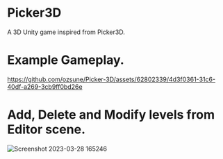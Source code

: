 # Picker3D
 A 3D Unity game inspired from Picker3D.

# Example Gameplay.
https://github.com/ozsune/Picker-3D/assets/62802339/4d3f0361-31c6-40df-a269-3cb9ff0bd26e
# Add, Delete and Modify levels from Editor scene.
![Screenshot 2023-03-28 165246](https://user-images.githubusercontent.com/62802339/228261112-1f66a240-19e3-4445-9e0c-eeeeec978b7e.png)
